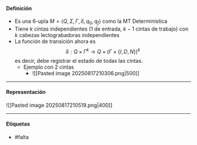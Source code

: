 #### Definición
- Es una 6-upla $M=\langle Q,\Sigma,\Gamma,\delta,q_0,q_f\rangle$ como la MT Determinística
- Tiene $k$ cintas independientes (1 de entrada, $k-1$ cintas de trabajo) con $k$ cabezas lectograbadoras independientes
- La función de transición ahora es $$\delta:Q×\Gamma^k\rightarrow Q×(\Gamma×\{I,D,N\})^k$$es decir, debe registrar el estado de todas las cintas.
	- Ejemplo con 2 cintas
		- ![[Pasted image 20250817210306.png|500]]
***
#### Representación
![[Pasted image 20250817210519.png|400]]

***
#### Etiquetas
- #falta 